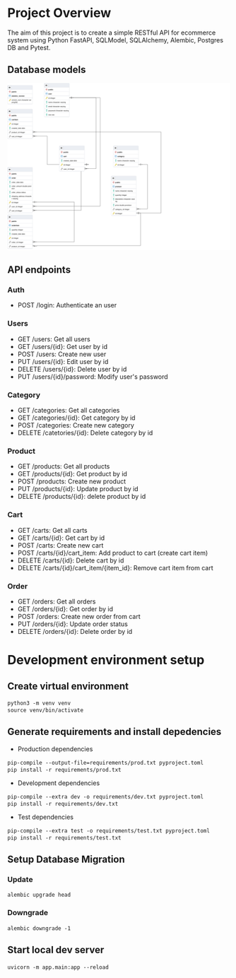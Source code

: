# Project Overview

The aim of this project is to create a simple RESTful API for ecommerce system using Python FastAPI, SQLModel, SQLAlchemy, Alembic, Postgres DB and Pytest.

## Database models

<img src="assets/ecommerce_db.png" />

## API endpoints

### Auth

- POST /login: Authenticate an user

### Users

- GET /users: Get all users
- GET /users/{id}: Get user by id
- POST /users: Create new user
- PUT /users/{id}: Edit user by id
- DELETE /users/{id}: Delete user by id
- PUT /users/{id}/password: Modify user's password

### Category

- GET /categories: Get all categories
- GET /categories/{id}: Get category by id
- POST /categories: Create new category
- DELETE /catetories/{id}: Delete category by id

### Product

- GET /products: Get all products
- GET /products/{id}: Get product by id
- POST /products: Create new product
- PUT /products/{id}: Update product by id
- DELETE /products/{id}: delete product by id

### Cart

- GET /carts: Get all carts
- GET /carts/{id}: Get cart by id
- POST /carts: Create new cart
- POST /carts/{id}/cart_item: Add product to cart (create cart item)
- DELETE /carts/{id}: Delete cart by id
- DELETE /carts/{id}/cart_item/{item_id}: Remove cart item from cart

### Order

- GET /orders: Get all orders
- GET /orders/{id}: Get order by id
- POST /orders: Create new order from cart
- PUT /orders/{id}: Update order status
- DELETE /orders/{id}: Delete order by id

# Development environment setup

## Create virtual environment

```shell
python3 -m venv venv
source venv/bin/activate
```

## Generate requirements and install depedencies

- Production dependencies

```shell
pip-compile --output-file=requirements/prod.txt pyproject.toml
pip install -r requirements/prod.txt
```

- Development dependencies

```shell
pip-compile --extra dev -o requirements/dev.txt pyproject.toml
pip install -r requirements/dev.txt
```

- Test dependencies

```shell
pip-compile --extra test -o requirements/test.txt pyproject.toml
pip install -r requirements/test.txt
```

## Setup Database Migration

### Update

```shell
alembic upgrade head
```

### Downgrade

```shell
alembic downgrade -1
```

## Start local dev server

```shell
uvicorn -m app.main:app --reload
```
